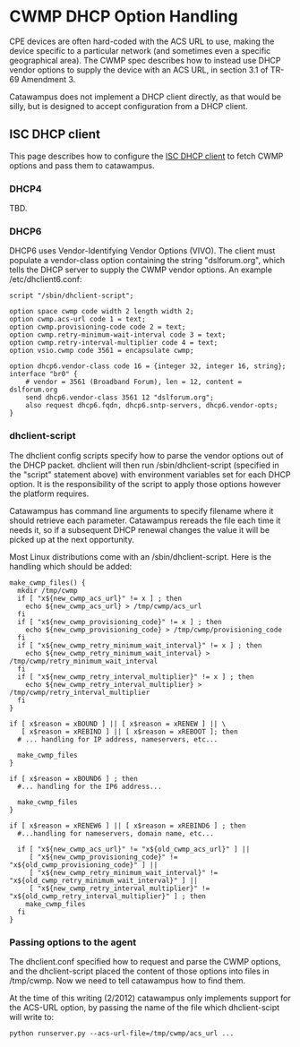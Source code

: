 # CWMP DHCP Option Handling #

CPE devices are often hard-coded with the ACS URL to use, making the device specific to a particular network (and sometimes even a specific geographical area). The CWMP spec describes how to instead use DHCP vendor options to supply the device with an ACS URL, in section 3.1 of TR-69 Amendment 3.

Catawampus does not implement a DHCP client directly, as that would be silly, but is designed to accept configuration from a DHCP client.

## ISC DHCP client ##

This page describes how to configure the [ISC DHCP client](http://www.isc.org/software/dhcp) to fetch CWMP options and pass them to catawampus.

### DHCP4 ###
TBD.

### DHCP6 ###

DHCP6 uses Vendor-Identifying Vendor Options (VIVO). The client must populate a vendor-class option containing the string "dslforum.org", which tells the DHCP server to supply the CWMP vendor options. An example /etc/dhclient6.conf:

```
script "/sbin/dhclient-script";

option space cwmp code width 2 length width 2;
option cwmp.acs-url code 1 = text;
option cwmp.provisioning-code code 2 = text;
option cwmp.retry-minimum-wait-interval code 3 = text;
option cwmp.retry-interval-multiplier code 4 = text;
option vsio.cwmp code 3561 = encapsulate cwmp;

option dhcp6.vendor-class code 16 = {integer 32, integer 16, string};
interface "br0" {
    # vendor = 3561 (Broadband Forum), len = 12, content = dslforum.org
    send dhcp6.vendor-class 3561 12 "dslforum.org";
    also request dhcp6.fqdn, dhcp6.sntp-servers, dhcp6.vendor-opts;
}
```


### dhclient-script ###

The dhclient config scripts specify how to parse the vendor options out of the DHCP packet. dhclient will then run /sbin/dhclient-script (specified in the "script" statement above) with environment variables set for each DHCP option. It is the responsibility of the script to apply those options however the platform requires.

Catawampus has command line arguments to specify filename where it should retrieve each parameter. Catawampus rereads the file each time it needs it, so if a subsequent DHCP renewal changes the value it will be picked up at the next opportunity.

Most Linux distributions come with an /sbin/dhclient-script. Here is the handling which should be added:

```
make_cwmp_files() {
  mkdir /tmp/cwmp
  if [ "x${new_cwmp_acs_url}" != x ] ; then
    echo ${new_cwmp_acs_url} > /tmp/cwmp/acs_url
  fi
  if [ "x${new_cwmp_provisioning_code}" != x ] ; then
    echo ${new_cwmp_provisioning_code} > /tmp/cwmp/provisioning_code
  fi
  if [ "x${new_cwmp_retry_minimum_wait_interval}" != x ] ; then
    echo ${new_cwmp_retry_minimum_wait_interval} > /tmp/cwmp/retry_minimum_wait_interval
  fi
  if [ "x${new_cwmp_retry_interval_multiplier}" != x ] ; then
    echo ${new_cwmp_retry_interval_multiplier} > /tmp/cwmp/retry_interval_multiplier
  fi
}

if [ x$reason = xBOUND ] || [ x$reason = xRENEW ] || \
   [ x$reason = xREBIND ] || [ x$reason = xREBOOT ]; then
  # ... handling for IP address, nameservers, etc...

  make_cwmp_files
}

if [ x$reason = xBOUND6 ] ; then
  #... handling for the IP6 address...

  make_cwmp_files
}

if [ x$reason = xRENEW6 ] || [ x$reason = xREBIND6 ] ; then
  #...handling for nameservers, domain name, etc...

  if [ "x${new_cwmp_acs_url}" != "x${old_cwmp_acs_url}" ] ||
     [ "x${new_cwmp_provisioning_code}" != "x${old_cwmp_provisioning_code}" ] ||
     [ "x${new_cwmp_retry_minimum_wait_interval}" != "x${old_cwmp_retry_minimum_wait_interval}" ] ||
     [ "x${new_cwmp_retry_interval_multiplier}" != "x${old_cwmp_retry_interval_multiplier}" ] ; then
    make_cwmp_files
  fi
}

```


### Passing options to the agent ###

The dhclient.conf specified how to request and parse the CWMP options, and the dhclient-script placed the content of those options into files in /tmp/cwmp. Now we need to tell catawampus how to find them.

At the time of this writing (2/2012) catawampus only implements support for the ACS-URL option, by passing the name of the file which dhclient-scipt will write to:

`python runserver.py --acs-url-file=/tmp/cwmp/acs_url ...`